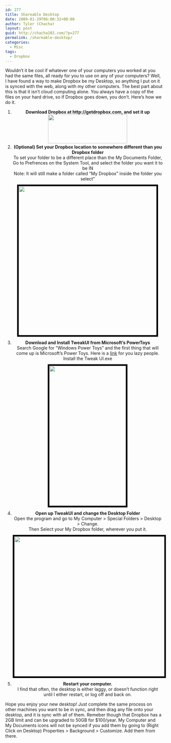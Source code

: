 ```yaml
---
id: 277
title: Shareable Desktop
date: 2009-01-29T06:00:32+00:00
author: Tyler (Chacha)
layout: post
guid: http://chacha102.com/?p=277
permalink: /shareable-desktop/
categories:
  - Misc
tags:
  - Dropbox
---
```

Wouldn&#8217;t it be cool if whatever one of your computers you worked at you had the same files, all ready for you to use on any of your computers? Well, I have found a way to make Dropbox be my Desktop, so anything I put on it is synced with the web, along with my other computers. The best part about this is that it isn&#8217;t cloud computing alone. You always have a copy of the files on your hard drive, so if Dropbox goes down, you don&#8217;t. Here&#8217;s how we do it.<!--more-->

<ol style="text-align:center">
  <li>
    <strong>Download Dropbox at http://getdropbox.com, and set it up</strong><strong><img class="aligncenter" src="http://dl.getdropbox.com/u/36101/images/dropbox.png" alt="" width="253" height="92" /></strong>
  </li>
  <li>
    <strong>(Optional) Set your Dropbox location to somewhere different than you Dropbox folder<br /> </strong>To set your folder to be a different place than the My Documents Folder, Go to Prefrences on the System Tool, and select the folder you want it to be IN<br /> Note: It will still make a folder called &#8220;My Dropbox&#8221; inside the folder you select&#8221;<br /> <img class="alignnone" style="border:5px solid black;margin:10px" src="http://dl.getdropbox.com/u/36101/images/dropboxchange.png" alt="" width="441" height="477" />
  </li>
  <li>
    <strong>Download and Install TweakUI from Microsoft&#8217;s PowerToys<br /> </strong>Search Google for &#8220;Windows Power Toys&#8221; and the first thing that will come up is Microsoft&#8217;s Power Toys. Here is a <a href="http://letmegooglethatforyou.com/?q=Microsoft+Power+Toys">link</a> for you lazy people. Install the Tweak UI.exe<br /> <img class="aligncenter" style="border:5px solid black;margin-top:10px;margin-bottom:10px" src="http://dl.getdropbox.com/u/36101/images/powertoyinstall.png" alt="" width="245" height="448" />
  </li>
  <li>
    <strong>Open up TweakUI and change the Desktop Folder<br /> </strong>Open the program and go to My Computer > Special Folders > Desktop > Change.<br /> Then Select your My Dropbox folder, wherever you put it.<br /> <img class="aligncenter" style="border:5px solid black;margin-top:10px;margin-bottom:10px" src="http://dl.getdropbox.com/u/36101/images/tweakui.png" alt="" width="549" height="448" />
  </li>
  <li>
    <strong>Restart your computer.<br /> </strong>I find that often, the desktop is either laggy, or doesn&#8217;t function right until I either restart, or log off and back on.
  </li>
</ol>

Hope you enjoy your new desktop! Just complete the same process on other machines you want to be in sync, and then drag any file onto your desktop, and it is sync with all of them. Remeber though that Dropbox has a 2GB limit and can be upgraded to 50GB for $100/year. My Computer and My Documents icons will not be synced if you add them by going to (Right Click on Desktop) Properties > Background > Customize. Add them from there.